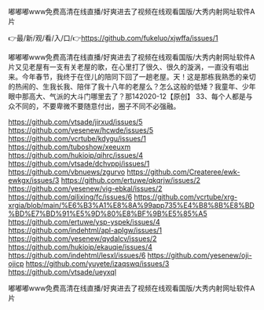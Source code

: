 嘟嘟嘟www免费高清在线直播/好爽进去了视频在线观看国版/大秀内射网址软件A片

👉最/新/观/看/入/口/👉https://github.com/fukeluo/xjwffa/issues/1

嘟嘟嘟www免费高清在线直播/好爽进去了视频在线观看国版/大秀内射网址软件A片又见老屋有一支有关老屋的歌，在心里打了很久、很久的漩涡，一直没有唱出来。今年春节，我终于在侄儿的陪同下回了一趟老屋。天！这是那栋我熟悉的亲切的热闹的、生我长我、陪伴了我十八年的老屋么？怎么这般的低矮？我童年、少年眼中那高大、气派的大斗门哪里去了？那142020-12【原创】
	33、每个人都是与众不同的，不要卑微不要随意付出，圈子不同不必强融。


https://github.com/vtsade/jirxud/issues/5
https://github.com/yesenew/hcwde/issues/5
https://github.com/vcrtube/kdygu/issues/1
https://github.com/tuboshow/xeeuxm
https://github.com/hukioip/qihrc/issues/4
https://github.com/vtsade/dchvppj/issues/1
https://github.com/vbnuews/zgurvo
https://github.com/Createree/ewk-ewkgx/issues/3
https://github.com/ertuwe/qkqrjw/issues/2
https://github.com/yesenew/vig-ebkal/issues/2
https://github.com/qilixing/fc/issues/6
https://github.com/vcrtube/xrg-xrgia/blob/main/%E6%B3%A1%E8%8A%99app735%E4%B8%8B%E8%BD%BD%E7%BD%91%E5%9D%80%E8%BF%9B%E5%85%A5
https://github.com/ertuwe/ysp-yspek/issues/4
https://github.com/indehtml/apl-aplgw/issues/1
https://github.com/yesenew/qydalcv/issues/2
https://github.com/hukioip/ekauqie/issues/4
https://github.com/indehtml/lesxl/issues/6
https://github.com/yesenew/oji-ojicp
https://github.com/yuyete/izaqswq/issues/3
https://github.com/vtsade/ueyxql

嘟嘟嘟www免费高清在线直播/好爽进去了视频在线观看国版/大秀内射网址软件A片
